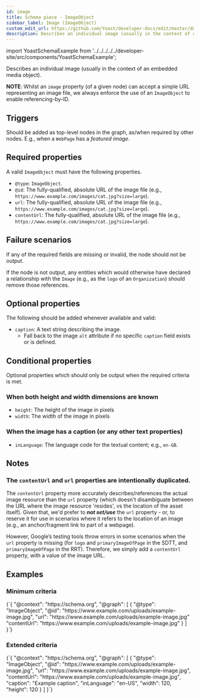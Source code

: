 ```yaml
---
id: image
title: Schema piece - ImageObject
sidebar_label: Image (ImageObject)
custom_edit_url: https://github.com/Yoast/developer-docs/edit/master/docs/features/schema/pieces/image.md
description: Describes an individual image (usually in the context of an embedded media object).
---
```

import YoastSchemaExample from '../../../../../developer-site/src/components/YoastSchemaExample';

Describes an individual image (usually in the context of an embedded media object).

**NOTE**: Whilst an `image` property (of a given node) can accept a simple URL representing an image file, we always enforce the use of an `ImageObject` to enable referencing-by-ID.

## Triggers
Should be added as top-level nodes in the graph, as/when required by other nodes. E.g., when a `WebPage` has a *featured image*.

## Required properties
A valid `ImageObject` must have the following properties.

* `@type`: `ImageObject`.
* `@id`: The fully-qualified, absolute URL of the image file (e.g., `https://www.example.com/images/cat.jpg?size=large`).
* `url`: The fully-qualified, absolute URL of the image file (e.g., `https://www.example.com/images/cat.jpg?size=large`).
* `contentUrl`: The fully-qualified, absolute URL of the image file (e.g., `https://www.example.com/images/cat.jpg?size=large`).

## Failure scenarios
If any of the required fields are missing or invalid, the node should not be output.

If the node is not output, any entities which would otherwise have declared a relationship with the `Image` (e.g., as the `logo` of an `Organization`) should remove those references.

## Optional properties
The following should be added whenever available and valid:

* `caption`: A text string describing the image.
  * Fall back to the image `alt` attribute if no specific `caption` field exists or is defined.

## Conditional properties
Optional properties which should only be output when the required criteria is met.

### When both height and width dimensions are known
* `height`: The height of the image in pixels
* `width`: The width of the image in pixels

### When the image has a caption (or any other text properties)
* `inLanguage`: The language code for the textual content; e.g., `en-GB`.

## Notes
### The `contentUrl` and `url` properties are intentionally duplicated.
The `contentUrl` property more accurately describes/references the actual image resource than the `url` property (which doesn't disambiguate between the URL where the image resource 'resides', vs the location of the asset itself). Given that, we'd prefer to ***not set/use*** the `url` property - or, to reserve it for use in scenarios where it refers to the location of an image (e.g., an anchor/fragment link to part of a webpage).

However, Google’s testing tools throw errors in some scenarios when the `url` property is missing (for `logo` and `primaryImageOfPage` in the SDTT, and `primaryImageOfPage` in the RRT). Therefore, we simply add a `contentUrl` property, with a value of the image URL.

## Examples

### Minimum criteria

<YoastSchemaExample>
{`{
      "@context": "https://schema.org",
      "@graph": [
          {
              "@type": "ImageObject",
              "@id": "https://www.example.com/uploads/example-image.jpg",
              "url": "https://www.example.com/uploads/example-image.jpg"
              "contentUrl": "https://www.example.com/uploads/example-image.jpg"
          }
      ]
  }`}
</YoastSchemaExample>

### Extended criteria

<YoastSchemaExample>
{`{
      "@context": "https://schema.org",
      "@graph": [
          {
              "@type": "ImageObject",
              "@id": "https://www.example.com/uploads/example-image.jpg",
              "url": "https://www.example.com/uploads/example-image.jpg",
              "contentUrl": "https://www.example.com/uploads/example-image.jpg",
              "caption": "Example caption",
              "inLanguage": "en-US",
              "width": 120,
              "height": 120
          }
      ]
  }`}
</YoastSchemaExample>
